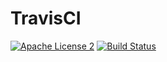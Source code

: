 TravisCI
=================
[![Apache License 2](https://img.shields.io/badge/license-ASF2-blue.svg)](https://www.apache.org/licenses/LICENSE-2.0.txt)
[![Build Status](https://travis-ci.org/GolovchenkoA/TravisCI.svg?branch=master)](https://travis-ci.org/GolovchenkoA/TravisCI)
